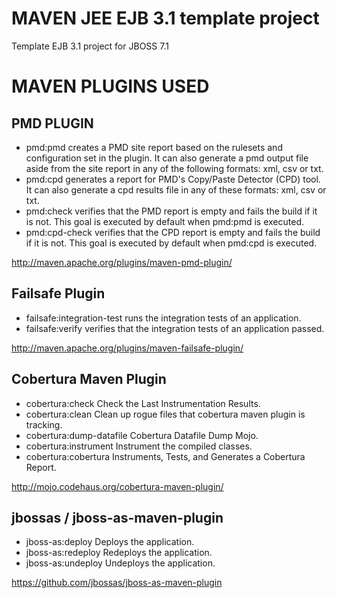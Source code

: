 MAVEN JEE EJB 3.1 template project
=====================================
Template EJB 3.1 project for JBOSS 7.1 


MAVEN PLUGINS USED
==================

PMD PLUGIN
----------

* pmd:pmd creates a PMD site report based on the rulesets and configuration set in the plugin. It can also generate a pmd output file aside from the site report in any of the following formats: xml, csv or txt.
* pmd:cpd generates a report for PMD's Copy/Paste Detector (CPD) tool. It can also generate a cpd results file in any of these formats: xml, csv or txt.
* pmd:check verifies that the PMD report is empty and fails the build if it is not. This goal is executed by default when pmd:pmd is executed.
* pmd:cpd-check verifies that the CPD report is empty and fails the build if it is not. This goal is executed by default when pmd:cpd is executed.

http://maven.apache.org/plugins/maven-pmd-plugin/

Failsafe Plugin
---------------

* failsafe:integration-test runs the integration tests of an application.
* failsafe:verify verifies that the integration tests of an application passed.

http://maven.apache.org/plugins/maven-failsafe-plugin/

Cobertura Maven Plugin
---------------

* cobertura:check Check the Last Instrumentation Results.
* cobertura:clean Clean up rogue files that cobertura maven plugin is tracking.
* cobertura:dump-datafile Cobertura Datafile Dump Mojo.
* cobertura:instrument Instrument the compiled classes.
* cobertura:cobertura Instruments, Tests, and Generates a Cobertura Report.

http://mojo.codehaus.org/cobertura-maven-plugin/

jbossas / jboss-as-maven-plugin
-------------------------------

* jboss-as:deploy Deploys the application.
* jboss-as:redeploy Redeploys the application.
* jboss-as:undeploy Undeploys the application.

https://github.com/jbossas/jboss-as-maven-plugin
